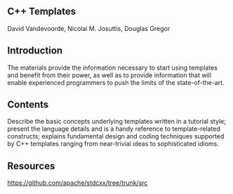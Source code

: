 ## C++ Templates 
David Vandevoorde, Nicolai M. Josuttis, Douglas Gregor

## Introduction 
The materials provide the information necessary to start using templates and benefit from their power,
as well as to provide information that will enable experienced programmers to push the limits of the
state-of-the-art. 

## Contents

Describe the basic concepts underlying templates written in a tutorial style; present the language 
details and is a handy reference to template-related constructs; explains fundamental design and coding 
techniques supported by C++ templates ranging from near-trivial ideas to sophisticated idioms.

## Resources

https://github.com/apache/stdcxx/tree/trunk/src
